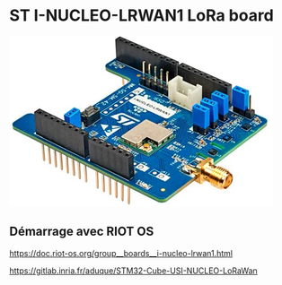# ST I-NUCLEO-LRWAN1 LoRa board



![I Nucleo LRWAN1](./i-nucleo-lrwan1.jpg)

## Démarrage avec RIOT OS
https://doc.riot-os.org/group__boards__i-nucleo-lrwan1.html


https://gitlab.inria.fr/aduque/STM32-Cube-USI-NUCLEO-LoRaWan
